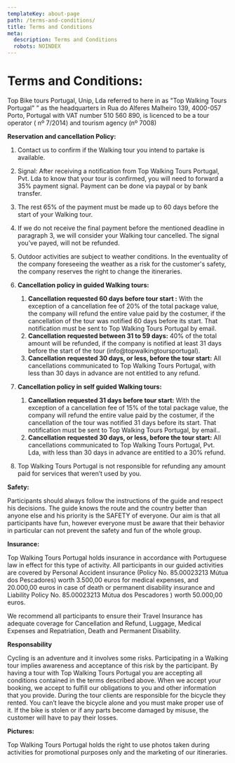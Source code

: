 ```yaml
---
templateKey: about-page
path: /terms-and-conditions/
title: Terms and Conditions
meta:
  description: Terms and Conditions
  robots: NOINDEX
---
```

# **Terms and Conditions:**

Top Bike tours Portugal, Unip, Lda referred to here in as "Top Walking Tours Portugal" ” as the headquarters in Rua do Alferes Malheiro 139, 4000-057 Porto, Portugal with VAT number 510 560 890, is licenced to be a tour operator ( nº 7/2014) and tourism agency (nº 7008)

**Reservation and cancellation Policy:**

1. Contact us to confirm if the Walking tour you intend to partake is available.
2. Signal: After receiving a notification from Top Walking Tours Portugal, Pvt. Lda to know that your tour is confirmed, you will need to forward a 35% payment signal. Payment can be done via paypal or by bank transfer.
3. The rest 65% of the payment must be made up to 60 days before the start of your Walking tour.
4. If we do not receive the final payment before the mentioned deadline in paragraph 3, we will consider your Walking tour cancelled. The signal you’ve payed, will not be refunded.
5. Outdoor activities are subject to weather conditions. In the eventuality of the company foreseeing the weather as a risk for the customer's safety, the company reserves the right to change the itineraries.
6. **Cancellation policy in guided Walking tours:**

   1. **Cancellation requested 60 days before tour start :** With the exception of a cancellation fee of 20% of the total package value, the company will refund the entire value paid by the costumer, if the cancellation of the tour was notified 60 days before its start. That notification must be sent to Top Walking Tours Portugal by email.
   2. **Cancellation requested between 31 to 59 days:** 40% of the total amount will be refunded, if the company is notified at least 31 days before the start of the tour (info@topwalkingtoursportugal). 
   3. **Cancellation requested 30 days, or less, before the tour start:** All cancellations communicated to Top Walking Tours Portugal, with less than 30 days in advance are not entitled to any refund. 
7. **Cancellation policy in self guided Walking tours:**

   1. **Cancellation requested 31 days before tour start:** With the exception of a cancellation fee of 15% of the total package value, the company will refund the entire value paid by the costumer, if the cancellation of the tour was notified 31 days before its start. That notification must be sent to Top Walking Tours Portugal, by email.. 
   2. **Cancellation requested 30 days, or less, before the tour start:** All cancellations communicated to Top Walking Tours Portugal, Pvt. Lda, with less than 30 days in advance are entitled to a 30% refund. 
8. Top Walking Tours Portugal is not responsible for refunding any amount paid for services that weren’t used by you.

**Safety:**

Participants should always follow the instructions of the guide and respect his decisions. The guide knows the route and the country better than anyone else and his priority is the SAFETY of everyone. Our aim is that all participants have fun, however everyone must be aware that their behavior in particular can not prevent the safety and fun of the whole group.

**Insurance:**

Top Walking Tours Portugal holds insurance in accordance with Portuguese law in effect for this type of activity. All participants in our guided activities are covered by Personal Accident insurance (Policy No. 85.00023213 Mútua dos Pescadores) worth 3.500,00 euros for medical expenses, and 20.000,00 euros in case of death or permanent disability insurance and Liability Policy No. 85.00023213 Mútua dos Pescadores ) worth 50.000,00 euros.

We recommend all participants to ensure their Travel Insurance has adequate coverage for Cancellation and Refund, Luggage, Medical Expenses and Repatriation, Death and Permanent Disability.

**Responsability**

Cycling is an adventure and it involves some risks. Participating in a Walking tour implies awareness and acceptance of this risk by the participant. By having a tour with Top Walking Tours Portugal you are accepting all conditions contained in the terms described above. When we accept your booking, we accept to fulfill our obligations to you and other information that you provide. During the tour clients are responsible for the bicycle they rented. You can’t leave the bicycle alone and you must make proper use of it. If the bike is stolen or if any parts become damaged by misuse, the customer will have to pay their losses.

**Pictures:**

Top Walking Tours Portugal holds the right to use photos taken during activities for promotional purposes only and the marketing of our itineraries.